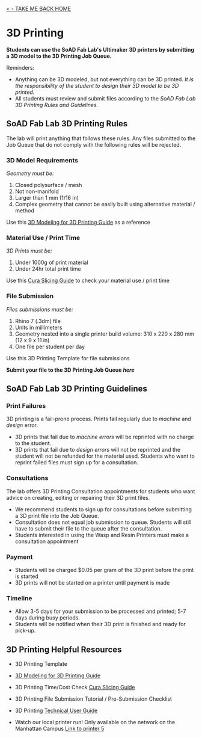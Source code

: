 
[< - TAKE ME BACK HOME ](/README.md)

# 3D Printing

**Students can use the SoAD Fab Lab's Ultimaker 3D printers by submitting a 3D model to the 3D Printing Job Queue.**

Reminders:
* Anything can be 3D modeled, but not everything can be 3D printed. *It is the responsibility of the student to design their 3D model to be 3D printed.*
* All students must review and submit files according to the *SoAD Fab Lab 3D Printing Rules and Guidelines.* 

## SoAD Fab Lab 3D Printing Rules

The lab will print anything that follows these rules.  Any files submitted to the Job Queue that do not comply with the following rules will be rejected. 

### 3D Model Requirements

*Geometry must be:*
 
1. Closed polysurface / mesh
2. Not non-manifold
3. Larger than 1 mm (1/16 in)
4. Complex geometry that cannot be easily built using alternative material / method 

Use this [3D Modeling for 3D Printing Guide](/Tutorials&Templates/3Dprinters/ModelingGuide/README.md) as a reference
   
### Material Use / Print Time
 
*3D Prints must be:*

1. Under 1000g of print material
2. Under 24hr total print time

Use this  [Cura Slicing Guide](/Tutorials&Templates/3Dprinters/CuraSlicer/README.md) to check your material use / print time
 
### File Submission

*Files submissions must be:*

1. Rhino 7 (.3dm) file
2. Units in millimeters
3. Geometry nested into a single printer build volume: 310 x 220 x 280 mm (12 x 9 x 11 in)
4. One file per student per day

Use this 3D Printing Template for file submissions

**Submit your file to the 3D Printing Job Queue _here_**
	
## SoAD Fab Lab 3D Printing Guidelines

### Print Failures

3D printing is a fail-prone process. Prints fail regularly due to *machine* and *design* error. 
* 3D prints that fail due to *machine errors* will be reprinted with no charge to the student.
* 3D prints that fail due to *design errors* will not be reprinted and the student will not be refunded for the material used. Students who want to reprint failed files must sign up for a consultation.

### Consultations

The lab offers 3D Printing Consultation appointments for students who want advice on creating, editing or repairing their 3D print files. 
* We recommend students to sign up for consultations before submitting a 3D print file into the Job Queue.
* Consultation does not equal job submission to queue. Students will still have to submit their file to the queue after the consultation.
* Students interested in using the Wasp and Resin Printers must  make a consultation appointment 

### Payment
* Students will be charged $0.05 per gram of the 3D print before the print is started
* 3D prints will not be started on a printer until payment is made

### Timeline
* Allow 3-5 days for your submission to be processed and printed; 5-7 days during busy periods.
* Students will be notified when their 3D print is finished and ready for pick-up. 

## 3D Printing Helpful Resources


* 3D Printing Template
* [3D Modeling for 3D Printing Guide](/Tutorials&Templates/3Dprinters/ModelingGuide/README.md)
* 3D Printing Time/Cost Check [Cura Slicing Guide](/Tutorials&Templates/3Dprinters/CuraSlicer/README.md)
* 3D Printing File Submission Tutorial / Pre-Submission Checklist
* 3D Printing [Technical User Guide](https://github.com/DigitalFabricationLab-NYIT-SoAD/resources/blob/main/UserGuides/3DPrinters.md)

  
* Watch our local printer run!
	Only available on the network on the Manhattan Campus 
	[Link to printer 5](http://192.168.166.33/print_jobs)




